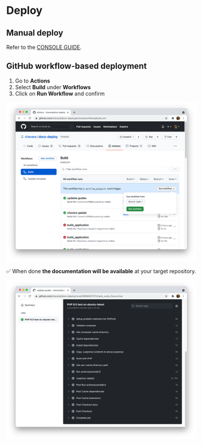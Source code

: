 # Deploy

## Manual deploy

Refer to the [CONSOLE GUIDE](guides/console/DEPLOY.md).

## GitHub workflow-based deployment

1. Go to **Actions**
2. Select **Build** under **Workflows**
3. Click on **Run Workflow** and confirm

![Build](guides/build.png)

✅ When done **the documentation will be available** at your target repository.

![Build log](guides/build-log.png)
